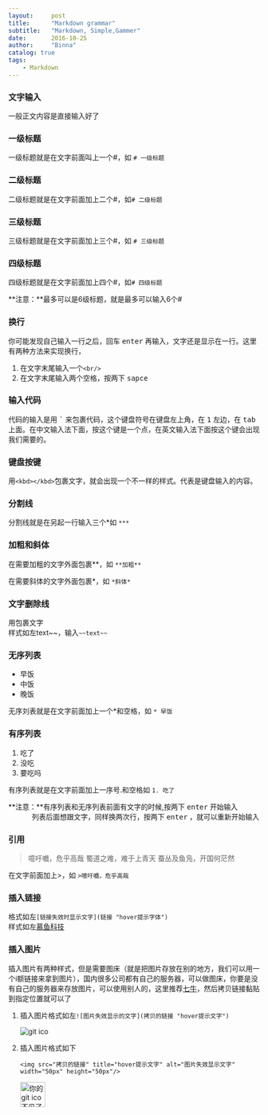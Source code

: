 ```yaml
---
layout:     post
title:      "Markdown grammar"
subtitle:   "Markdown, Simple,Gammer"
date:       2016-10-25
author:     "Binna"
catalog: true
tags:
    - Markdown
---
```


### 文字输入
一般正文内容是直接输入好了

### 一级标题
一级标题就是在文字前面叫上一个#，如 `# 一级标题` 

### 二级标题
二级标题就是在文字前面加上二个#，如`# 二级标题` 

### 三级标题
三级标题就是在文字前面加上三个#，如 `# 三级标题` 

### 四级标题

四级标题就是在文字前面加上四个#，如`# 四级标题`

**注意：**最多可以是6级标题，就是最多可以输入6个# 

### 换行
你可能发现自己输入一行之后，回车 <kbd>enter</kbd> 再输入，文字还是显示在一行。这里有两种方法来实现换行，

1. 在文字末尾输入一个`<br/>`
2. 在文字末尾输入两个空格，按两下 <kbd>sapce</kbd>  

### 输入代码
代码的输入是用 <kbd>`</kbd> 来包裹代码，这个键盘符号在键盘左上角，在 <kbd>1</kbd> 左边，在 <kbd>tab</kbd> 上面。在中文输入法下面，按这个键是一个点，在英文输入法下面按这个键会出现我们需要的。

### 键盘按键
用`<kbd></kbd>`包裹文字，就会出现一个不一样的样式。代表是键盘输入的内容。

### 分割线
分割线就是在另起一行输入三个*如 `***`

### 加粗和斜体
在需要加粗的文字外面包裹**，如 `**加粗**`

 在需要斜体的文字外面包裹\*，如 `*斜体*`

### 文字删除线
用<kbd>~~</kbd>包裹文字  
样式如左~~text~~，输入`~~text~~`
<br/>

### 无序列表
* 早饭
* 中饭
* 晚饭

无序刘表就是在文字前面加上一个\*和空格，如 `* 早饭`

### 有序列表
1. 吃了
2. 没吃
3. 要吃吗

有序列表就是在文字前面加上一序号.和空格如 `1. 吃了`  

**注意：**有序列表和无序列表前面有文字的时候,按两下 <kbd>enter</kbd> 开始输入  
            列表后面想跟文字，同样换两次行，按两下 <kbd>enter</kbd> ，就可以重新开始输入

### 引用  
>噫吁嚱，危乎高哉 
>蜀道之难，难于上青天 
>蚕丛及鱼凫，开国何茫然

在文字前面加上>，如 `>噫吁嚱，危乎高哉`

### 插入链接
格式如左`[链接失效时显示文字](链接 "hover提示字体")`  
样式如左[慕鱼科技](http://www.muyutech.com "慕鱼")

### 插入图片

插入图片有两种样式，但是需要图床（就是把图片存放在别的地方，我们可以用一个i额链接来拿到图片），国内很多公司都有自己的服务器，可以做图床，你要是没有自己的服务器来存放图片，可以使用别人的，这里推荐[七牛](http://www.qiniu.com/)，然后拷贝链接黏贴到指定位置就可以了

1. 插入图片格式如左`![图片失效显示的文字](拷贝的链接 "hover提示文字")`

   ![git ico](http://of6fmev29.bkt.clouddn.com/git.ico "git ico")

2. 插入图片格式如下

   `<img src="拷贝的链接" title="hover提示文字" alt="图片失效显示文字" width="50px" height="50px"/>`

   <img src="http://of6fmev29.bkt.clouddn.com/git.ico" title="git ico" alt="你的git ico不见了" width="50px"/>
